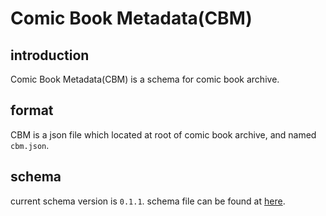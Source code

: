 # Comic Book Metadata(CBM)
## introduction
Comic Book Metadata(CBM) is a schema for comic book archive.
## format
CBM is a json file which located at root of comic book archive, and named `cbm.json`.
## schema
current schema version is `0.1.1`.
schema file can be found at [here](cbm.schema.json).